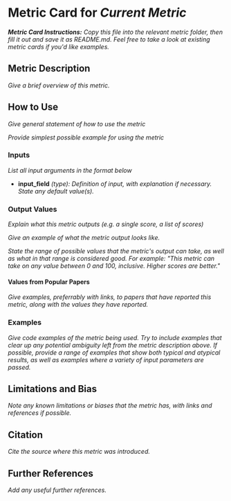 # Metric Card for *Current Metric*

***Metric Card Instructions:*** *Copy this file into the relevant metric folder, then fill it out and save it as README.md. Feel free to take a look at existing metric cards if you'd like examples.*

## Metric Description
*Give a brief overview of this metric.*

## How to Use
*Give general statement of how to use the metric*

*Provide simplest possible example for using the metric*

### Inputs
*List all input arguments in the format below*
- **input_field** *(type): Definition of input, with explanation if necessary. State any default value(s).*

### Output Values
*Explain what this metric outputs (e.g. a single score, a list of scores)*

*Give an example of what the metric output looks like.*

*State the range of possible values that the metric's output can take, as well as what in that range is considered good. For example: "This metric can take on any value between 0 and 100, inclusive. Higher scores are better."*

#### Values from Popular Papers
*Give examples, preferrably with links, to papers that have reported this metric, along with the values they have reported.*

### Examples
*Give code examples of the metric being used. Try to include examples that clear up any potential ambiguity left from the metric description above. If possible, provide a range of examples that show both typical and atypical results, as well as examples where a variety of input parameters are passed.*

## Limitations and Bias
*Note any known limitations or biases that the metric has, with links and references if possible.*

## Citation
*Cite the source where this metric was introduced.*

## Further References
*Add any useful further references.*
